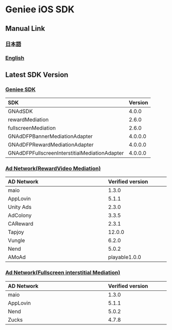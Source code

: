 # Geniee iOS SDK

## Manual Link

### [日本語](SDK-Manual-ja.md)

### [English](SDK-Manual-en.md)


## Latest SDK Version
### [Geniee SDK](https://github.com/geniee-ssp/Geniee-iOS-SDK/wiki/Install-iOS-SDK)

|SDK| Version |
|:--|:--|
|GNAdSDK| 4.0.0 |
|rewardMediation|2.6.0|
|fullscreenMediation|2.6.0|
|GNAdDFPBannerMediationAdapter|4.0.0.0|
|GNAdDFPRewardMediationAdapter|4.0.0.0|
|GNAdDFPFullscreenInterstitialMediationAdapter|4.0.0.0|

### [Ad Network(RewardVideo Mediation)](https://github.com/geniee-ssp/Geniee-iOS-SDK/wiki/RewardVideo-For-iOS)

| AD Network　　　　　　　　　　　　　 | Verified version　　　　|
|:-----------|:------------|
| maio | 1.3.0 |
| AppLovin| 5.1.1 | 
| Unity Ads| 2.3.0 | 
| AdColony | 3.3.5 | 
| CAReward| 2.3.1 | 
| Tapjoy| 12.0.0 | 
| Vungle| 6.2.0 | 
| Nend| 5.0.2 | 
| AMoAd| playable1.0.0| 

### [Ad Network(Fullscreen interstitial Mediation)](https://github.com/geniee-ssp/Geniee-iOS-SDK/wiki/FullscreenInterstitial-For-iOS)

| AD Network　　　　　　　　　　　　　 | Verified version　　　　|
|:-----------|:------------|
| maio | 1.3.0 |
| AppLovin| 5.1.1 | 
| Nend| 5.0.2 | 
| Zucks| 4.7.8 | 
